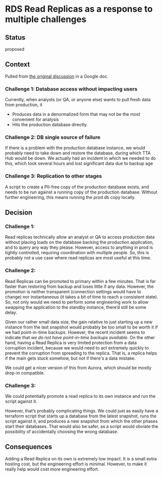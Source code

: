 # RDS Read Replicas as a response to multiple challenges

## Status

proposed

## Context

Pulled from [the original discussion](https://docs.google.com/document/d/1ul4BJitH8NwdCXHoH3eQI9NgfI93GRlIuUn724CWOXA) in a Google doc.

### Challenge 1: Database access without impacting users

Currently, when analysts (or QA, or anyone else) wants to pull fresh data from production, it
- Produces data in a denormalized form that may not be the most convenient for analysis
- Hits the production database directly.

### Challenge 2: DB single source of failure
If there is a problem with the production database instance, we would probably need to take down and restore the database, during which TTA Hub would be down. We actually had an incident in which we needed to do this, which took several hours and lost significant data due to backup age

### Challenge 3: Replication to other stages
A script to create a PII-free copy of the production database exists, and needs to be run against a running copy of the production database. Without further engineering, this means running the prod db copy locally.

## Decision

### Challenge 1:

Read replicas technically allow an analyst or QA to access production data without placing loads on the database backing the production application, and to query any way they please.  However, access to anything in prod is tightly controlled, requiring coordination with multiple people. So, this is probably not a use case where read replicas are most useful at this time.

### Challenge 2:

Read Replicas can be promoted to primary within a few minutes. That is far faster than restoring from backup and loses little if any data. However, the promotion is neither transparent (connection settings would have to change) nor instantaneous (it takes a bit of time to reach a consistent state). So, not only would we need to perform some engineering work to allow swapping the application to the standby instance, there’d still be some delay.

Given our rather small data size, the gain relative to just starting up a new instance from the last snapshot would probably be too small to be worth it if we had point-in-time backups. However, the recent incident seems to indicate that *we do not have point-in-time backups available*. On the other hand, having a Read Replica is very limited protection from a data corruption incident, because we would need to act extremely quickly to prevent the corruption from spreading to the replica. That is, a replica helps if the main gets stuck somehow, but not if there's a data mistake.

We could get a nicer version of this from Aurora, which should be mostly drop-in compatible.

### Challenge 3:
We could potentially promote a read replica to its own instance and run the script against it.

However, that’s probably complicating things. We could just as easily have a terraform script that starts up a database from the latest snapshot, runs the script against it, and produces a new snapshot from which the other phases start their databases. That would also be safer, as a script would obviate the possibility of accidentally choosing the wrong database.

##


## Consequences

Adding a Read Replica on its own is extremely low impact. It is a small extra hosting cost, but the engineering effort is minimal. However, to make it really help would cost more engineering effort.
